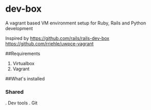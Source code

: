 # dev-box
A vagrant based VM environment setup for Ruby, Rails and Python development

Inspired by
https://github.com/rails/rails-dev-box 
https://github.com/rriehle/uwpce-vagrant

##Requirements
1. Virtualbox
2. Vagrant

##What's installed
### Shared
. Dev tools
. Git


